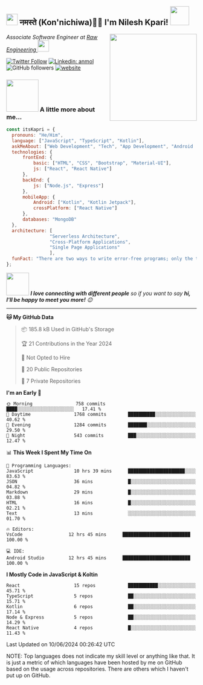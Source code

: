 


<h2><img src="https://emojis.slackmojis.com/emojis/images/1531849430/4246/blob-sunglasses.gif?1531849430" width="30"/> नमस्ते (Kon'nichiwa)🙏🏻  I'm Nilesh Kpari! <img src="https://media.tenor.com/OVgORc9Py6QAAAAi/goku-dbz.gif" width="50"></h2>
<img align='right' src="https://media4.giphy.com/media/v1.Y2lkPTc5MGI3NjExYzF4d3M0eGkxcmhsMWY2cHozbm0zcjdpaXg5MzJlNzVkbGF4OG1ydyZlcD12MV9pbnRlcm5hbF9naWZfYnlfaWQmY3Q9Zw/HzPtbOKyBoBFsK4hyc/giphy.webp" width="230">
<p><em>Associate Software Engineer at <a href="https://www.raweng.com/">Raw Engineering
</a><img src="https://media.giphy.com/media/WUlplcMpOCEmTGBtBW/giphy.gif" width="30"> 
</em></p>

[![Twitter Follow](https://img.shields.io/twitter/follow/nileshKapri?label=Follow)](https://twitter.com/intent/follow?screen_name=nileshKapri_)
[![Linkedin: anmol](https://img.shields.io/badge/-nilesh-kapri?style=flat-square&logo=Linkedin&logoColor=white&link=https://www.linkedin.com/in/nilesh-kapri/)](https://www.linkedin.com/in/nilesh-kapri/)
![GitHub followers](https://img.shields.io/github/followers/itsKapri?label=Follow&style=social)
[![website](https://img.shields.io/badge/Website-46a2f1.svg?&style=flat-square&logo=Google-Chrome&logoColor=white&link=https://itskapri.github.io/nk-portfolio/)](https://itskapri.github.io/nk-portfolio/)



### <img src="https://media1.tenor.com/m/ncWGEFQO73kAAAAC/glasses-anime.gif" width="85"> A little more about me...  

```javascript
const itsKapri = {
  pronouns: "He/Him",
  language: ["JavaScript", "TypeScript", "Kotlin"],
  askMeAbout: ["Web Development", "Tech", "App Development", "Android    Development", "New Games"],
  technologies: {
      frontEnd: {
          basic: ["HTML", "CSS", "Bootstrap", "Material-UI"],
          js: ["React", "React Native"]
      },
      backEnd: {
          js: ["Node.js", "Express"]
      },
      mobileApp: {
          Android: ["Kotlin", "Kotlin Jetpack"],
          crossPlatform: ["React Native"]
      },
      databases: "MongoDB"
  },
  architecture: [
                "Serverless Architecture", 
                "Cross-Platform Applications", 
                "Single Page Applications"
                ],
  funFact: "There are two ways to write error-free programs; only the third one works."
};
```

<img src="https://media.giphy.com/media/LnQjpWaON8nhr21vNW/giphy.gif" width="60"> <em><b>I love connecting with different people</b> so if you want to say <b>hi, I'll be happy to meet you more!</b> 😊</em>

---

**🐱 My GitHub Data** 

> 📦 185.8 kB Used in GitHub's Storage 
 > 
> 🏆 21 Contributions in the Year 2024
 > 
> 🚫 Not Opted to Hire
 > 
> 📜 20 Public Repositories 
 > 
> 🔑 7 Private Repositories 
 > 
**I'm an Early 🐤** 

```text
🌞 Morning                758 commits         ████░░░░░░░░░░░░░░░░░░░░░   17.41 % 
🌆 Daytime                1768 commits        ██████████░░░░░░░░░░░░░░░   40.62 % 
🌃 Evening                1284 commits        ███████░░░░░░░░░░░░░░░░░░   29.50 % 
🌙 Night                  543 commits         ███░░░░░░░░░░░░░░░░░░░░░░   12.47 % 
```

📊 **This Week I Spent My Time On** 

```text
💬 Programming Languages: 
JavaScript               10 hrs 39 mins      █████████████████████░░░░   83.63 % 
JSON                     36 mins             █░░░░░░░░░░░░░░░░░░░░░░░░   04.82 % 
Markdown                 29 mins             █░░░░░░░░░░░░░░░░░░░░░░░░   03.88 % 
HTML                     16 mins             █░░░░░░░░░░░░░░░░░░░░░░░░   02.21 % 
Text                     13 mins             ░░░░░░░░░░░░░░░░░░░░░░░░░   01.70 % 

🔥 Editors: 
VsCode                 12 hrs 45 mins      █████████████████████████   100.00 % 

💻 IDE: 
Android Studio         12 hrs 45 mins      █████████████████████████   100.00 % 
```

**I Mostly Code in JavaScript & Koltin** 

```text
React                    15 repos            ███████████░░░░░░░░░░░░░░   45.71 %
TypeScript               5 repos             ██░░░░░░░░░░░░░░░░░░░░░░░   15.71 %
Kotlin                   6 repos             ██░░░░░░░░░░░░░░░░░░░░░░░   17.14 %
Node & Express           5 repos             ██░░░░░░░░░░░░░░░░░░░░░░░   14.29 %
React Native             4 repos             █░░░░░░░░░░░░░░░░░░░░░░░░   11.43 %
```




 Last Updated on 10/06/2024 00:26:42 UTC
<!--END_SECTION:waka-->


NOTE: Top languages does not indicate my skill level or anything like that. It is just a metric of which languages have been hosted by me on GitHub based on the usage across repositories. There are others which I haven't put up on GitHub.


